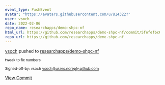 ```yaml
---
event_type: PushEvent
avatar: "https://avatars.githubusercontent.com/u/814322?"
user: vsoch
date: 2022-02-06
repo_name: researchapps/demo-shpc-nf
html_url: https://github.com/researchapps/demo-shpc-nf/commit/5fefef6c0a61fed604fa52c50184d826f80eab59
repo_url: https://github.com/researchapps/demo-shpc-nf
---
```


<a href='https://github.com/vsoch' target='_blank'>vsoch</a> pushed to <a href='https://github.com/researchapps/demo-shpc-nf' target='_blank'>researchapps/demo-shpc-nf</a>

<small>tweak to fix numbers

Signed-off-by: vsoch <vsoch@users.noreply.github.com></small>

<a href='https://github.com/researchapps/demo-shpc-nf/commit/5fefef6c0a61fed604fa52c50184d826f80eab59' target='_blank'>View Commit</a>